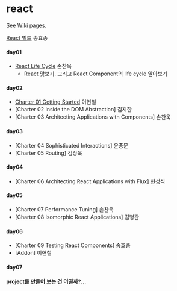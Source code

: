 # react

See [Wiki](https://github.com/studye/react/wiki) pages.

[React 빌드](https://github.com/studye/react/wiki/React-%EB%B9%8C%EB%93%9C%ED%95%98%EA%B8%B0) 송효종

#### day01 
* [React Life Cycle](https://github.com/studye/react/wiki/React-Life-Cycle) 손찬욱  
  * React 맛보기. 그리고 React Component의 life cycle 알아보기

#### day02 
* [Charter 01 Getting Started](https://github.com/studye/react/wiki/%5BCharter-01-Getting-Started%5D) 이현철
* [Charter 02 Inside the DOM Abstraction] 김지한
* [Charter 03 Architecting Applications with Components] 손찬욱

#### day03 
* [Charter 04 Sophisticated Interactions] 윤종문
* [Charter 05 Routing] 김상욱

#### day04 
* [Charter 06 Architecting React Applications with Flux] 현성식

#### day05 
* [Charter 07 Performance Tuning] 손찬욱
* [Charter 08 Isomorphic React Applications] 김병관

#### day06 
* [Charter 09 Testing React Components] 송효종
* [Addon] 이현철
 
#### day07


#### project를 만들어 보는 건 어떨까?...
